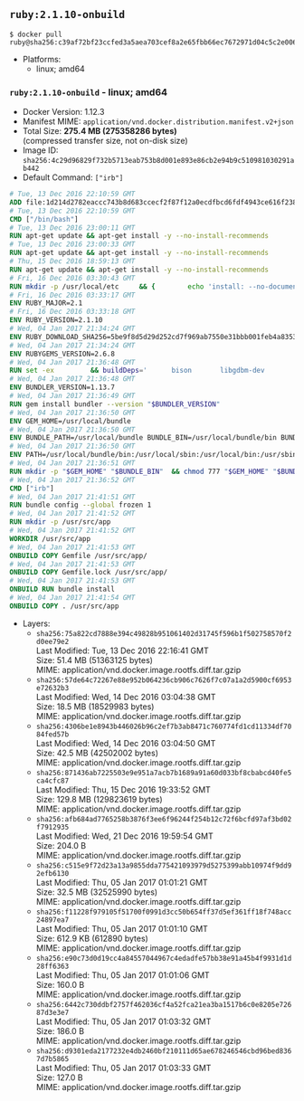 ## `ruby:2.1.10-onbuild`

```console
$ docker pull ruby@sha256:c39af72bf23ccfed3a5aea703cef8a2e65fbb66ec7672971d04c5c2e006e17f2
```

-	Platforms:
	-	linux; amd64

### `ruby:2.1.10-onbuild` - linux; amd64

-	Docker Version: 1.12.3
-	Manifest MIME: `application/vnd.docker.distribution.manifest.v2+json`
-	Total Size: **275.4 MB (275358286 bytes)**  
	(compressed transfer size, not on-disk size)
-	Image ID: `sha256:4c29d96829f732b5713eab753b8d001e893e86cb2e94b9c510981030291ab442`
-	Default Command: `["irb"]`

```dockerfile
# Tue, 13 Dec 2016 22:10:59 GMT
ADD file:1d214d2782eaccc743b8d683ccecf2f87f12a0ecdfbcd6fdf4943ce616f23870 in / 
# Tue, 13 Dec 2016 22:10:59 GMT
CMD ["/bin/bash"]
# Tue, 13 Dec 2016 23:00:11 GMT
RUN apt-get update && apt-get install -y --no-install-recommends 		ca-certificates 		curl 		wget 	&& rm -rf /var/lib/apt/lists/*
# Tue, 13 Dec 2016 23:00:33 GMT
RUN apt-get update && apt-get install -y --no-install-recommends 		bzr 		git 		mercurial 		openssh-client 		subversion 				procps 	&& rm -rf /var/lib/apt/lists/*
# Thu, 15 Dec 2016 18:59:13 GMT
RUN apt-get update && apt-get install -y --no-install-recommends 		autoconf 		automake 		bzip2 		file 		g++ 		gcc 		imagemagick 		libbz2-dev 		libc6-dev 		libcurl4-openssl-dev 		libdb-dev 		libevent-dev 		libffi-dev 		libgdbm-dev 		libgeoip-dev 		libglib2.0-dev 		libjpeg-dev 		libkrb5-dev 		liblzma-dev 		libmagickcore-dev 		libmagickwand-dev 		libmysqlclient-dev 		libncurses-dev 		libpng-dev 		libpq-dev 		libreadline-dev 		libsqlite3-dev 		libssl-dev 		libtool 		libwebp-dev 		libxml2-dev 		libxslt-dev 		libyaml-dev 		make 		patch 		xz-utils 		zlib1g-dev 	&& rm -rf /var/lib/apt/lists/*
# Fri, 16 Dec 2016 03:30:43 GMT
RUN mkdir -p /usr/local/etc 	&& { 		echo 'install: --no-document'; 		echo 'update: --no-document'; 	} >> /usr/local/etc/gemrc
# Fri, 16 Dec 2016 03:33:17 GMT
ENV RUBY_MAJOR=2.1
# Fri, 16 Dec 2016 03:33:18 GMT
ENV RUBY_VERSION=2.1.10
# Wed, 04 Jan 2017 21:34:24 GMT
ENV RUBY_DOWNLOAD_SHA256=5be9f8d5d29d252cd7f969ab7550e31bbb001feb4a83532301c0dd3b5006e148
# Wed, 04 Jan 2017 21:34:24 GMT
ENV RUBYGEMS_VERSION=2.6.8
# Wed, 04 Jan 2017 21:36:48 GMT
RUN set -ex 		&& buildDeps=' 		bison 		libgdbm-dev 		ruby 		xz-utils 	' 	&& apt-get update 	&& apt-get install -y --no-install-recommends $buildDeps 	&& rm -rf /var/lib/apt/lists/* 		&& wget -O ruby.tar.xz "https://cache.ruby-lang.org/pub/ruby/${RUBY_MAJOR%-rc}/ruby-$RUBY_VERSION.tar.xz" 	&& echo "$RUBY_DOWNLOAD_SHA256 *ruby.tar.xz" | sha256sum -c - 		&& mkdir -p /usr/src/ruby 	&& tar -xJf ruby.tar.xz -C /usr/src/ruby --strip-components=1 	&& rm ruby.tar.xz 		&& cd /usr/src/ruby 		&& { 		echo '#define ENABLE_PATH_CHECK 0'; 		echo; 		cat file.c; 	} > file.c.new 	&& mv file.c.new file.c 		&& autoconf 	&& ./configure --disable-install-doc --enable-shared 	&& make -j"$(nproc)" 	&& make install 		&& apt-get purge -y --auto-remove $buildDeps 	&& cd / 	&& rm -r /usr/src/ruby 		&& gem update --system "$RUBYGEMS_VERSION"
# Wed, 04 Jan 2017 21:36:48 GMT
ENV BUNDLER_VERSION=1.13.7
# Wed, 04 Jan 2017 21:36:49 GMT
RUN gem install bundler --version "$BUNDLER_VERSION"
# Wed, 04 Jan 2017 21:36:50 GMT
ENV GEM_HOME=/usr/local/bundle
# Wed, 04 Jan 2017 21:36:50 GMT
ENV BUNDLE_PATH=/usr/local/bundle BUNDLE_BIN=/usr/local/bundle/bin BUNDLE_SILENCE_ROOT_WARNING=1 BUNDLE_APP_CONFIG=/usr/local/bundle
# Wed, 04 Jan 2017 21:36:50 GMT
ENV PATH=/usr/local/bundle/bin:/usr/local/sbin:/usr/local/bin:/usr/sbin:/usr/bin:/sbin:/bin
# Wed, 04 Jan 2017 21:36:51 GMT
RUN mkdir -p "$GEM_HOME" "$BUNDLE_BIN" 	&& chmod 777 "$GEM_HOME" "$BUNDLE_BIN"
# Wed, 04 Jan 2017 21:36:52 GMT
CMD ["irb"]
# Wed, 04 Jan 2017 21:41:51 GMT
RUN bundle config --global frozen 1
# Wed, 04 Jan 2017 21:41:52 GMT
RUN mkdir -p /usr/src/app
# Wed, 04 Jan 2017 21:41:52 GMT
WORKDIR /usr/src/app
# Wed, 04 Jan 2017 21:41:53 GMT
ONBUILD COPY Gemfile /usr/src/app/
# Wed, 04 Jan 2017 21:41:53 GMT
ONBUILD COPY Gemfile.lock /usr/src/app/
# Wed, 04 Jan 2017 21:41:53 GMT
ONBUILD RUN bundle install
# Wed, 04 Jan 2017 21:41:54 GMT
ONBUILD COPY . /usr/src/app
```

-	Layers:
	-	`sha256:75a822cd7888e394c49828b951061402d31745f596b1f502758570f2d0ee79e2`  
		Last Modified: Tue, 13 Dec 2016 22:16:41 GMT  
		Size: 51.4 MB (51363125 bytes)  
		MIME: application/vnd.docker.image.rootfs.diff.tar.gzip
	-	`sha256:57de64c72267e88e952b064236cb906c7626f7c07a1a2d5900cf6953e72632b3`  
		Last Modified: Wed, 14 Dec 2016 03:04:38 GMT  
		Size: 18.5 MB (18529983 bytes)  
		MIME: application/vnd.docker.image.rootfs.diff.tar.gzip
	-	`sha256:4306be1e8943b446026b96c2ef7b3ab8471c760774fd1cd11334df7084fed57b`  
		Last Modified: Wed, 14 Dec 2016 03:04:50 GMT  
		Size: 42.5 MB (42502002 bytes)  
		MIME: application/vnd.docker.image.rootfs.diff.tar.gzip
	-	`sha256:871436ab7225503e9e951a7acb7b1689a91a60d033bf8cbabcd40fe5ca4cfc87`  
		Last Modified: Thu, 15 Dec 2016 19:33:52 GMT  
		Size: 129.8 MB (129823619 bytes)  
		MIME: application/vnd.docker.image.rootfs.diff.tar.gzip
	-	`sha256:afb684ad7765258b3876f3ee6f96244f254b12c72f6bcfd97af3bd02f7912935`  
		Last Modified: Wed, 21 Dec 2016 19:59:54 GMT  
		Size: 204.0 B  
		MIME: application/vnd.docker.image.rootfs.diff.tar.gzip
	-	`sha256:c515e9f72d23a13a9855dda775421093979d5275399abb10974f9dd92efb6130`  
		Last Modified: Thu, 05 Jan 2017 01:01:21 GMT  
		Size: 32.5 MB (32525990 bytes)  
		MIME: application/vnd.docker.image.rootfs.diff.tar.gzip
	-	`sha256:f11228f979105f51700f0991d3cc50b654ff37d5ef361ff18f748acc24897ea7`  
		Last Modified: Thu, 05 Jan 2017 01:01:10 GMT  
		Size: 612.9 KB (612890 bytes)  
		MIME: application/vnd.docker.image.rootfs.diff.tar.gzip
	-	`sha256:e90c73d0d19cc4a84557044967c4edadfe57bb38e91a45b4f9931d1d28ff6363`  
		Last Modified: Thu, 05 Jan 2017 01:01:06 GMT  
		Size: 160.0 B  
		MIME: application/vnd.docker.image.rootfs.diff.tar.gzip
	-	`sha256:6442c730ddbf2757f462036cf4a52fca21ea3ba1517b6c0e8205e72687d3e3e7`  
		Last Modified: Thu, 05 Jan 2017 01:03:32 GMT  
		Size: 186.0 B  
		MIME: application/vnd.docker.image.rootfs.diff.tar.gzip
	-	`sha256:d9301eda2177232e4db2460bf210111d65ae678246546cbd96bed8367d7b5865`  
		Last Modified: Thu, 05 Jan 2017 01:03:33 GMT  
		Size: 127.0 B  
		MIME: application/vnd.docker.image.rootfs.diff.tar.gzip
